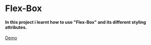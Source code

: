 # Flex-Box
#### In this project i learnt how to use "Flex-Box" and its different styling attributes.
[Demo]( https://ayaz7285.github.io/Flex-Box/)
